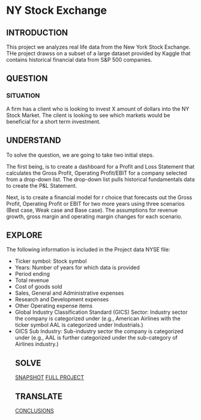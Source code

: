 # NY Stock Exchange
 
## INTRODUCTION
This project we analyzes real life data from the New York Stock Exchange. THe project drawss on a subset of a large dataset provided by Kaggle that contains historical financial data from S&P 500 companies. 

## QUESTION 

### SITUATION
A firm has a client who is looking to invest X amount of dollars into the NY Stock Market. The cilent is looking to see which markets would be beneficial for a short term investment. 


## UNDERSTAND
To solve the question, we are going to take two initial steps.

The first being, is to create a dashboard for a Profit and Loss Statement that calculates the Gross Profit, Operating Profit/EBIT for a company selected from a drop-down list. The drop-down list pulls historical fundamentals data to create the P&L Statement. 

Next, is to create a financial model for r choice that forecasts out the Gross Profit, Operating Profit or EBIT for two more years using three scenarios (Best case, Weak case and Base case). The assumptions for revenue growth, gross margin and operating margin changes for each scenario.

## EXPLORE

The following information is included in the Project data NYSE file:
<ul>
 <li>Ticker symbol: Stock symbol</li>
<li>Years: Number of years for which data is provided</li>
<li>Period ending</li>
<li>Total revenue</li>
<li>Cost of goods sold</li>
<li>Sales, General and Administrative expenses</li>
<li>Research and Development expenses</li>
<li>Other Operating expense items</li>
<li>Global Industry Classification Standard (GICS) Sector: Industry sector the company is categorized under (e.g., American Airlines with the ticker symbol AAL is categorized under Industrials.)</li>
<li>GICS Sub Industry: Sub-industry sector the company is categorized under (e.g., AAL is further categorized under the sub-category of Airlines industry.)</li>

## SOLVE

<a href="https://nbviewer.jupyter.org/github/JayCarrLTD/NY-Stock-Exchange/blob/master/Project%20Files/snapshot.pdf">SNAPSHOT</a>
<a href = "https://docs.google.com/spreadsheets/d/1e6gUcrffPdMOimmzKBMD6vfBYtou6AdqHUopbjpbhmc/edit?usp=sharing">FULL PROJECT</a>

## TRANSLATE
<a href="https://nbviewer.jupyter.org/github/JayCarrLTD/NY-Stock-Exchange/blob/master/Project/Which%20Industry%20has%20the%20Highest%20Levels%20of%20Revenue.pdf">CONCLUSIONS</a>
